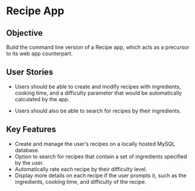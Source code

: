 # Recipe App

## Objective 

Build the command line version of a Recipe app, which acts as a precursor to its
web app counterpart.

## User Stories

 - Users should be able to create and modify recipes with ingredients, cooking time, and a difficulty
parameter that would be automatically calculated by the app.

 - Users should also be able to search for recipes by their ingredients.

## Key Features

 - Create and manage the user’s recipes on a locally hosted MySQL database.
 - Option to search for recipes that contain a set of ingredients specified by the user.
 - Automatically rate each recipe by their difficulty level.
 - Display more details on each recipe if the user prompts it, such as the ingredients, cooking time, and difficulty of the recipe.

